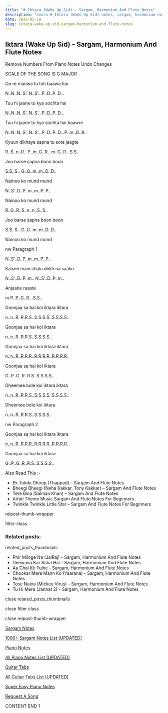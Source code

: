 ```yaml
---
title: "# Iktara (Wake Up Sid) – Sargam, Harmonium And Flute Notes"
description: "Learn # Iktara (Wake Up Sid) notes, sargam, harmonium notations and flute notes. Easy step-by-step tutorial for beginners."
date: 2025-05-19
slug: iktara-wake-up-sid-sargam-harmonium-and-flute-notes
---
```


## Iktara (Wake Up Sid) – Sargam, Harmonium And Flute Notes

Remove Numbers From Piano Notes
Undo Changes

SCALE OF THE SONG IS G MAJOR

Oo re manwa tu toh baawa hai

N..N..N..S’..N..S’…P..D..P..D…

Tuu hi jaane tu kya sochta hai

N..N..N..S’..N..S’…P..D..P..D…

Tuu hi jaane tu kya sochta hai baawre

N..N..N..S’..N..S’…P..D..P..D…P..m..G..R..

Kyuun dikhaye sapna tu sote jaagte

R..S..n..R.. P..m..G..R.. m..G..R…S.S..

Joo barse sapna boon boon

S.S..S.. G..G..m..m..D..D..

Nainoo ko mund mund

N..S’..D..P..m..m..P..P..

Nainoo ko mund mund

R..G..R..S..n..n..S..S..

Joo barse sapna boon boon

S.S..S.. G..G..m..m..D..D..

Nainoo ko mund mund

nw Paragraph 1

N..S’..D..P..m..m..P..P..

Kaisee main chalu dekh na saako

N..S’..D..P..m.. N..S’..D..P..m..

Anjaane raaste

m.P..P..G..R…S.S..

Goonjaa sa hai koi iktara iktara

n..n..R..R.R.S..S.S.S.S..S.S.S.S..

Goonjaa sa hai koi iktara

n..n..R..R.R.S..S.S.S.S..

Goonjaa sa hai koi iktara iktara

n..n..R..R.R.R..R.R.R.R..R.R.R.R.

Goonjaa sa hai koi iktara

G..P..G..R..R.S..S.S.S.S..

Dheemee bole koi iktara iktara

n..n..R..R.R.S..S.S.S.S..S.S.S.S..

Dheemee bole koi iktara

n..n..R..R.R.S..S.S.S.S..

nw Paragraph 2

Goonjaa sa hai koi iktara iktara

n..n..R..R.R.R..R.R.R.R..R.R.R.R.

Goonjaa sa hai koi iktara

G..P..G..R..R.S..S.S.S.S..



Also Read This :-



* Ek Tukda Dhoop (Thappad) – Sargam And Flute Notes
* Bheegi Bheegi (Neha Kakkar, Tony Kakkar) – Sargam And Flute Notes
* Tere Bina (Salman Khan) – Sargam And Flute Notes
* Airtel Theme Music Sargam And Flute Notes For Beginners
* Twinkle Twinkle Little Star – Sargam And Flute Notes For Beginners



relpost-thumb-wrapper

filter-class

### Related posts:

related_posts_thumbnails

* Phir Miloge Na (JalRaj) - Sargam, Harmonium And Flute Notes
* Deewana Kar Raha Hai - Sargam, Harmonium And Flute Notes
* Aa Chal Ke Tujhe - Sargam, Harmonium And Flute Notes
* Chookar Mere Mann Ko (Yaarana) - Sargam, Harmonium And Flute Notes
* Tose Naina (Mickey Virus) - Sargam, Harmonium And Flute Notes
* Tu Hi Mera (Jannat 2) - Sargam, Harmonium And Flute Notes

close related_posts_thumbnails

close filter class

close relpost-thumb-wrapper

[Sargam Notes](https://www.notationsworld.com/sargam-notes.html)

[1000+ Sargam Notes List (UPDATED)](https://www.notationsworld.com/all-songs-list-sargam-notes.html)

[Piano Notes](https://www.notationsworld.com/piano-notes.html)

[All Piano Notes List (UPDATED)](https://www.notationsworld.com/all-songs-list-piano-notes.html)

[Guitar Tabs](https://www.notationsworld.com/guitar-tabs.html)

[All Guitar Tabs List (UPDATED)](https://www.notationsworld.com/all-songs-list-guitar-tabs.html)

[Super Easy Piano Notes](https://studywall.in/)

[Request A Song](https://www.notationsworld.com/request-a-song.html)

CONTENT END 1

